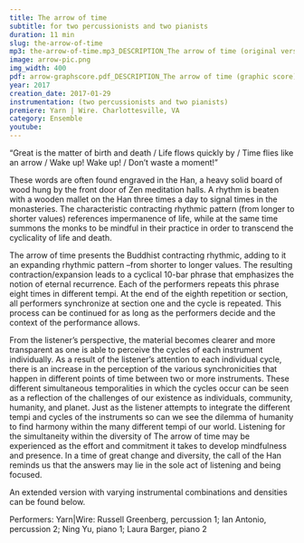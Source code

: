 ```yaml
---
title: The arrow of time
subtitle: for two percussionists and two pianists
duration: 11 min
slug: the-arrow-of-time
mp3: the-arrow-of-time.mp3_DESCRIPTION_The arrow of time (original version)$ the-arrow-of-time-extended.mp3_DESCRIPTION_The arrow of time (extended version)$ arrow-cycle1-perc1_pno2.mp3_DESCRIPTION_fragment-cycle 1 (percussion and piano)$ arrow-cycle2-perc1_perc2_pno1.mp3_DESCRIPTION_fragment-cycle 2 (two percussions and piano) $arrow-cycle4-perc2_pno1_pno2.mp3_DESCRIPTION_fragment-cycle 4 (two pianos and percussion) $arrow-cycle5-perc1_perc2.mp3_DESCRIPTION_fragment-cycle 5 (two percussions)
image: arrow-pic.png
img_width: 400
pdf: arrow-graphscore.pdf_DESCRIPTION_The arrow of time (graphic score) $arrow-perc1.pdf_DESCRIPTION_Percussion 1 part $arrow-perc2.pdf_DESCRIPTION_Percussion 2 part $arrow-pno1.pdf_DESCRIPTION_Piano 1 part $arrow-pno2.pdf_DESCRIPTION_Piano 2 part $arrow-cycle-analysis.pdf_DESCRIPTION_The arrow of time (cycle analysis)
year: 2017
creation_date: 2017-01-29
instrumentation: (two percussionists and two pianists)
premiere: Yarn | Wire. Charlottesville, VA
category: Ensemble
youtube: 
---
```


“Great is the matter of birth and death / Life flows quickly by / Time flies like an arrow / Wake up! Wake up! / Don’t waste a moment!”
				
These words are often found engraved in the Han, a heavy solid board of wood hung by the front door of Zen meditation halls. A rhythm is beaten with a wooden mallet on the Han three times a day to signal times in the monasteries. The characteristic contracting rhythmic pattern (from longer to shorter values) references impermanence of life, while at the same time summons the monks to be mindful in their practice in order to transcend the cyclicality of life and death. 

The arrow of time presents the Buddhist contracting rhythmic, adding to it an expanding rhythmic pattern –from shorter to longer values. The resulting contraction/expansion leads to a cyclical 10-bar phrase that emphasizes the notion of eternal recurrence. Each of the performers repeats this phrase eight times in different tempi. At the end of the eighth repetition or section, all performers synchronize at section one and the cycle is repeated. This process can be continued for as long as the performers decide and the context of the performance allows.

From the listener’s perspective, the material becomes clearer and more transparent as one is able to perceive the cycles of each instrument individually. As a result of the listener’s attention to each individual cycle, there is an increase in the perception of the various synchronicities that happen in different points of time between two or more instruments. These different simultaneous temporalities in which the cycles occur can be seen as a reflection of the challenges of our existence as individuals, community, humanity, and planet. Just as the listener attempts to integrate the different tempi and cycles of the instruments so can we see the dilemma of humanity to find harmony within the many different tempi of our world. Listening for the simultaneity within the diversity of The arrow of time may be experienced as the effort and commitment it takes to develop mindfulness and presence. In a time of great change and diversity, the call of the Han reminds us that the answers may lie in the sole act of listening and being focused.

An extended version with varying instrumental combinations and densities can be found below.

Performers: Yarn|Wire: Russell Greenberg, percussion 1; Ian Antonio, percussion 2; Ning Yu, piano 1; Laura Barger, piano 2

